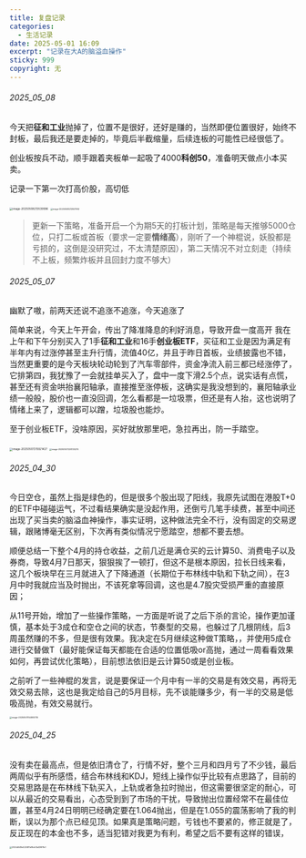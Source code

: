 ```yaml
---
title: 复盘记录
categories:
  - 生活记录
date: 2025-05-01 16:09
excerpt: "记录在大A的脑溢血操作"
sticky: 999
copyright: 无
---
```


###### 2025_05_08

今天把**征和工业**抛掉了，位置不是很好，还好是赚的，当然即便位置很好，始终不封板，最后我还是要走掉的，毕竟后半截缩量，后续连板的可能性已经很低了。

创业板按兵不动，顺手跟着夹板单一起吸了4000**科创50**，准备明天做点小本买卖。

记录一下第一次打高价股，高切低

<img src="/img/MoneyManagement/image-20250508213539996.webp" alt="image-20250508213539996" style="zoom: 33%;" />

<img src="/img/MoneyManagement/image-20250508213557992.webp" alt="image-20250508213557992" style="zoom:25%;" />

> 更新一下策略，准备开启一个为期5天的打板计划，策略是每天推够5000仓位，只打二板或首板（要求一定要**情绪高**），刚听了一个神棍说，妖股都是亏损的，这倒是没研究过，不太清楚原因），第二天情况不对立刻走（持续不上板，频繁炸板并且回封力度不够大）

###### 2025_05_07

幽默了嗷，前两天还说不追涨不追涨，今天追涨了

简单来说，今天上午开会，传出了降准降息的利好消息，导致开盘一度高开
		我在上午和下午分别买入了1手**征和工业**和16手**创业板ETF**，买征和工业是因为满足有半年内有过涨停甚至主升行情，流值40亿，并且于昨日首板，业绩披露也不错，当然更重要的是今天板块轮动轮到了汽车零部件，资金净流入前三都已经涨停了，它排第四，我犹豫了一会就挂单买入了，盘中一度下滑2.5个点，说实话有点慌，甚至还有资金哄抬襄阳轴承，直接推至涨停板，这确实是我没想到的，襄阳轴承业绩一般般，股价也一直没回调，怎么看都是一垃圾票，但还是有人抬，这也说明了情绪上来了，逻辑都可以蹭，垃圾股也能炒。

至于创业板ETF，没啥原因，买好就放那里吧，急拉再出，防一手踏空。

<img src="/img/MoneyManagement/image-20250507215921427.webp" alt="image-20250507215921427" style="zoom: 33%;" />

<img src="/img/MoneyManagement/image-20250507220130274.webp" alt="image-20250507220130274" style="zoom:25%;" />

###### 2025_04_30

今日空仓，虽然上指是绿色的，但是很多个股出现了阳线，我原先试图在港股T+0的ETF中碰碰运气，不过看结果确实是没起作用，还倒亏几笔手续费，甚至中间还出现了买当卖的脑溢血神操作，事实证明，这种做法完全不行，没有固定的交易逻辑，跟赌博毫无区别，下次再有类似情况宁愿踏空，想都不要去想。

顺便总结一下整个4月的持仓收益，之前几近是满仓买的云计算50、消费电子以及券商，导致4月7日那天，狠狠挨了一顿打，但这不是根本原因，拉长日线来看，这几个板块早在三月就进入了下降通道（长期位于布林线中轨和下轨之间），在3月中时我就应当及时抛出，不该死拿等回调，这也是4.7股灾受损严重的直接原因；

从11号开始，增加了一些操作策略，一方面是听说了之后下杀的言论，操作更加谨慎，基本处于3成仓和空仓之间的状态，节奏型的交易，也躲过了几根阴线，后3周虽然赚的不多，但是很有效果。我决定在5月继续这种做T策略，，并使用5成仓进行交替做T（最好能保证每天都能在合适的位置低吸or高抛，通过一周看看效果如何，再尝试优化策略），目前想法依旧是云计算50或是创业板。

之前听了一些神棍的发言，说是要保证一个月中有一半的交易是有效交易，再将无效交易去除，这也是我定给自己的5月目标，先不谈能赚多少，有一半的交易是低吸高抛，有效交易就行。

<img src="/img/MoneyManagement/image-20250501154805735.webp" alt="image-20250501154805735" style="zoom:25%;" />

###### 2025_04_25

没有卖在最高点，但是依旧清仓了，行情不好，整个三月和四月亏了不少钱，最后两周似乎有所感悟，结合布林线和KDJ，短线上操作似乎比较有点思路了，目前的交易思路是在布林线下轨买入，上轨或者急拉时抛出，但这需要很坚定的耐心，可以从最近的交易看出，心态受到到了市场的干扰，导致抛出位置经常不在最佳位置，甚至4月24日明明已经确定要在1.064抛出，但是在1.055的震荡影响了我的判断，误以为那个点已经见顶。如果真是策略问题，亏钱也不要紧的，修正就是了，反正现在的本金也不多，适当犯错对我更为有利，希望之后不要有这样的错误，

<img src="/img/MoneyManagement/2024d549e422481e16cb12a126f1fe1.webp" alt="2024d549e422481e16cb12a126f1fe1" style="zoom:25%;" />